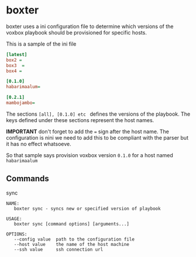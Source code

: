 # boxter

boxter uses a ini configuration file to determine which versions of the voxbox playbook should be provisioned for specific hosts.

This is a sample of the ini file

```ini
[latest]
box2 =
box3  =
box4 =

[0.1.0]
habarimaalum=

[0.2.1]
mambojambo=
```

The sections `[all], [0.1.0] etc ` defines the versions of the playbook. The keys defined under these sections represent the host names.

__IMPORTANT__ don't forget to add the `=` sign after the host name. The configuration is nini we need to add this to be compliant with the parser but it has no effect whatsoeve.

So that sample says provision voxbox version `0.1.0` for a host named `habarimaalum`


## Commands

sync

```
NAME:
   boxter sync - syncs new or specified version of playbook

USAGE:
   boxter sync [command options] [arguments...]

OPTIONS:
   --config value  path to the configuration file
   --host value    the name of the host machine
   --ssh value     ssh connection url
```